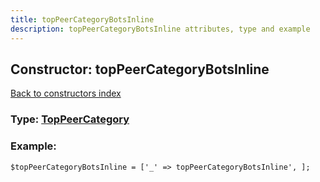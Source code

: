 ```yaml
---
title: topPeerCategoryBotsInline
description: topPeerCategoryBotsInline attributes, type and example
---
```

## Constructor: topPeerCategoryBotsInline  
[Back to constructors index](index.md)






### Type: [TopPeerCategory](../types/TopPeerCategory.md)


### Example:

```
$topPeerCategoryBotsInline = ['_' => topPeerCategoryBotsInline', ];
```